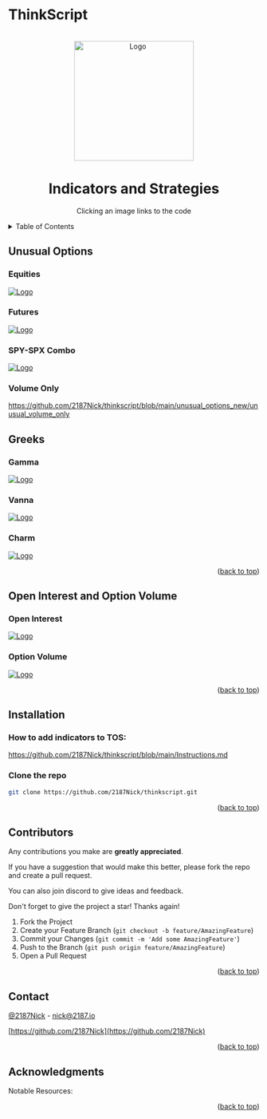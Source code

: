 # ThinkScript

<a name="readme-top"></a>

<!-- PROJECT LOGO -->
<br />
<div align="center">
  <a href="https://2187.io">
    <img src="images/2187logo.png" alt="Logo" width="240" height="240">
  </a>

  <h1 align="center">Indicators and Strategies</h1>
  <p>Clicking an image links to the code</p>
</div>

<!-- TABLE OF CONTENTS -->
<details>
  <summary>Table of Contents</summary>
  <ol>
    <li>
      <a href="#unusual-options">Unusual Options</a>
       <ul>
         <li><a href="#Equities">Equities</a></li>
         <li><a href="#Futures">Futures</a></li>
         <li><a href="#spy-spx-combo">SPY-SPX Combo</a></li>
          <li><a href="#volume-only">Volume Only</a></li>
      </ul>
    </li>
    <li>
      <a href="#greeks">Greeks</a>
       <ul>
         <li><a href="#gamma">Gamma</a></li>
         <li><a href="#vanna">Vanna</a></li>
         <li><a href="#charm">Charm</a></li>
      </ul>
    </li>
    <li>
      <a href="#open-interest-volume">Open Interest and Option Volume</a>
      <ul>
        <li><a href="#open-interest">Open Interest</a></li>
        <li><a href="#option-volume">Option Volume</a></li>
      </ul>
    </li>
    <li><a href="#contributors">Contributors</a></li>
    <li><a href="#contact">Contact</a></li>
    <li><a href="#acknowledgments">Acknowledgments</a></li>
  </ol>
</details>



<!-- Unusual Options -->
## Unusual Options

### Equities
<a href="https://github.com/2187Nick/thinkscript/blob/main/unusual_options_new/unusual_options_new">
    <img src="images/spy_uoa.png" alt="Logo">
</a>

### Futures
<a href="https://github.com/2187Nick/thinkscript/blob/main/unusual_options_new/unusual_options_ES">
    <img src="images/es-futures-options.png" alt="Logo">
</a>

### SPY-SPX Combo
<a href="[https://github.com/2187Nick/thinkscript/blob/main/unusual_options_new/unusual_options_new](https://github.com/2187Nick/thinkscript/tree/main/unusual_options_new/spy_spx_combo)">
    <img src="images/spy-spx-combo.png" alt="Logo">
</a>

### Volume Only
https://github.com/2187Nick/thinkscript/blob/main/unusual_options_new/unusual_volume_only



<!-- Greeks -->
## Greeks

### Gamma
<a href="https://github.com/2187Nick/thinkscript/tree/main/gex_chart/lower">
    <img src="images/gamma-exposure-horizontal.png" alt="Logo">
</a>
    
### Vanna
<a href="https://github.com/2187Nick/thinkscript/tree/main/vanna/vanna_chart">
    <img src="images/vanna-exposure-horizontal.png" alt="Logo">
</a>

### Charm
<a href="https://github.com/2187Nick/thinkscript/tree/main/charm">
    <img src="images/charm-option-chain.png" alt="Logo">
</a>
    

<p align="right">(<a href="#readme-top">back to top</a>)</p>



<!-- Open Interest and Option Volume -->
## Open Interest and Option Volume

### Open Interest
<a href="https://github.com/2187Nick/thinkscript/tree/main/option_volume_and_openInterest_vertical_axis">
    <img src="images/spy-open-interest.png" alt="Logo">
</a>

### Option Volume
<a href="https://github.com/2187Nick/thinkscript/tree/main/option_volume_and_openInterest_vertical_axis/es_nq">
    <img src="images/es-vertical-volume-oi.png" alt="Logo">
</a>

<p align="right">(<a href="#readme-top">back to top</a>)</p>

## Installation

### How to add indicators to TOS:

https://github.com/2187Nick/thinkscript/blob/main/Instructions.md

### Clone the repo
   ```sh
   git clone https://github.com/2187Nick/thinkscript.git
   ```



<p align="right">(<a href="#readme-top">back to top</a>)</p>

<!-- CONTRIBUTORS -->
## Contributors

Any contributions you make are **greatly appreciated**.

If you have a suggestion that would make this better, please fork the repo and create a pull request.

You can also join discord to give ideas and feedback.

Don't forget to give the project a star! Thanks again!

1. Fork the Project
2. Create your Feature Branch (`git checkout -b feature/AmazingFeature`)
3. Commit your Changes (`git commit -m 'Add some AmazingFeature'`)
4. Push to the Branch (`git push origin feature/AmazingFeature`)
5. Open a Pull Request

<p align="right">(<a href="#readme-top">back to top</a>)</p>


<!-- CONTACT -->
## Contact

  [@2187Nick](https://twitter.com/2187Nick) - nick@2187.io

  [https://github.com/2187Nick](https://github.com/2187Nick)

<p align="right">(<a href="#readme-top">back to top</a>)</p>



<!-- ACKNOWLEDGMENTS -->
## Acknowledgments

Notable Resources:



<p align="right">(<a href="#readme-top">back to top</a>)</p>

